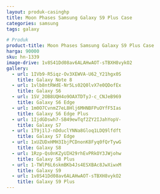 ```yaml
---
layout: produk-casinghp
title: Moon Phases Samsung Galaxy S9 Plus Case
categories: samsung
tags: galaxy

# Produk
product-title: Moon Phases Samsung Galaxy S9 Plus Case
harga: 90000
sku: hn-1339
image-drive: 1v8S41Dd08av6ALAHwAOT-sTBXH8vykO2
gallery:
  - url: 1IVb9-R5iqz-Ov3XEWVA-U62_Y21hgx0S
    title: Galaxy Note 8
  - url: 1vlb8ntRWdE-Nr5Ls02Q0lvX7e0QDofEx
    title: Galaxy S6
  - url: 1SV_2OB8UQH4o9OAXTDTyJ-c_CNJeB969
    title: Galaxy S6 Edge
  - url: 1m0O7CvnmZ7eL8Hlj6MHNBFPuOYfF5Ias
    title: Galaxy S6 Edge Plus
  - url: 1IjdGDswh7-SB49ewTqf2ZY2IJahYopV-
    title: Galaxy S7
  - url: 1T9j1lJ-nDduclYNNa8Gloq1LDQ9lfdft
    title: Galaxy S7 Edge
  - url: 1xUZUDxHMH3IbjPCDnonK8Fyq0fQrTywG
    title: Galaxy S8
  - url: 1Rzp-Qs0nKZyUIH29rhEvPRkOY3JWjohw
    title: Galaxy S8 Plus
  - url: 1-TWlP6L6skmBKb4Js4ESXBAc8JwXiwxM
    title: Galaxy S9
  - url: 1v8S41Dd08av6ALAHwAOT-sTBXH8vykO2
    title: Galaxy S9 Plus
---
```

